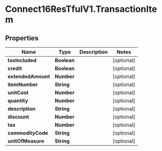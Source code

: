 # Connect16ResTfulV1.TransactionItem

## Properties
Name | Type | Description | Notes
------------ | ------------- | ------------- | -------------
**taxIncluded** | **Boolean** |  | [optional] 
**credit** | **Boolean** |  | [optional] 
**extendedAmount** | **Number** |  | [optional] 
**itemNumber** | **String** |  | [optional] 
**unitCost** | **Number** |  | [optional] 
**quantity** | **Number** |  | [optional] 
**description** | **String** |  | [optional] 
**discount** | **Number** |  | [optional] 
**tax** | **Number** |  | [optional] 
**commodityCode** | **String** |  | [optional] 
**unitOfMeasure** | **String** |  | [optional] 
